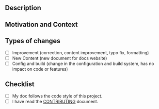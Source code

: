 <!--- In the TITLE (↑↑↑↑ above ↑↑↑↑ **NOT HERE**) provide a general, short summary of your changes -->
<!--- Please DO NOT use references to other PR's or issues -->

## Description
<!--- Describe your changes in detail -->

## Motivation and Context
<!--- Why is this change required? What problem does it solve? -->

## Types of changes
<!--- What types of changes does your code introduce? Put an `x` in all the boxes that apply: -->
- [ ] Improvement (correction, content improvement, typo fix, formatting)
- [ ] New Content (new document for docs website)
- [ ] Config and build (change in the configuration and build system, has no impact on code or features)

## Checklist
<!--- Go over all the following points, and put an `x` in all the boxes that apply. -->
<!--- If you're unsure about any of these, don't hesitate to ask. We're here to help! -->
- [ ] My doc follows the code style of this project.
- [ ] I have read the [CONTRIBUTING](https://github.com/nanoframework/.github/blob/main/CONTRIBUTING.md) document.
